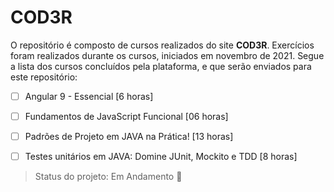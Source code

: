 # COD3R

O repositório é composto de cursos realizados do site **COD3R**.
Exercícios foram realizados durante os cursos, iniciados em novembro de 2021. Segue a lista dos cursos concluídos pela plataforma, e que serão enviados para este repositório:

- [ ] Angular 9 - Essencial [6 horas]

- [ ] Fundamentos de JavaScript Funcional [06 horas]

- [ ] Padrões de Projeto em JAVA na Prática! [13 horas]

- [ ] Testes unitários em JAVA: Domine JUnit, Mockito e TDD [8 horas]
  
> Status do projeto: Em Andamento :pencil:
